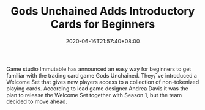 ﻿---
title: "Gods Unchained Adds Introductory Cards for Beginners"
date: 2020-06-16T21:57:40+08:00
lastmod: 2020-06-16T16:45:40+08:00
draft: false
authors: ["Sparrow"]
description: "Game studio Immutable has announced an easy way for beginners to get familiar with the trading card game Gods Unchained. They¡¯ve introduced a Welcome Set that gives new players access to a collection of non-tokenized playing cards. According to lead game designer Andrea Davis it was the plan to release the Welcome Set together with Season 1, but the team decided to move ahead."
featuredImage: "gods-unchained-adds-introductory-cards-for-beginners.png"
tags: ["Virtual World","Play to Earn"]
categories: ["news"]
news: ["Virtual World"]
weight: 
lightgallery: true
pinned: false
recommend: false
recommend1: false
---

Game studio Immutable has announced an easy way for beginners to get familiar with the trading card game Gods Unchained. They¡¯ve introduced a Welcome Set that gives new players access to a collection of non-tokenized playing cards. According to lead game designer Andrea Davis it was the plan to release the Welcome Set together with Season 1, but the team decided to move ahead.

<!--more-->

